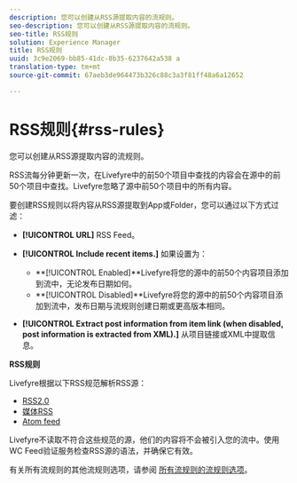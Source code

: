 ```yaml
---
description: 您可以创建从RSS源提取内容的流规则。
seo-description: 您可以创建从RSS源提取内容的流规则。
seo-title: RSS规则
solution: Experience Manager
title: RSS规则
uuid: 3c9e2069-bb85-41dc-8b35-6237642a538 a
translation-type: tm+mt
source-git-commit: 67aeb3de964473b326c88c3a3f81ff48a6a12652

---
```



# RSS规则{#rss-rules}

您可以创建从RSS源提取内容的流规则。

RSS流每分钟更新一次，在Livefyre中的前50个项目中查找的内容会在源中的前50个项目中查找。Livefyre忽略了源中前50个项目中的所有内容。

要创建RSS规则以将内容从RSS源提取到App或Folder，您可以通过以下方式过滤：

* **[!UICONTROL URL]** RSS Feed。
* **[!UICONTROL Include recent items.]** 如果设置为：

   * **[!UICONTROL Enabled]**Livefyre将您的源中的前50个内容项目添加到流中，无论发布日期如何。
   * **[!UICONTROL Disabled]**Livefyre将您的源中的前50个内容项目添加到流中，发布日期与流规则创建日期或更高版本相同。

* **[!UICONTROL Extract post information from item link (when disabled, post information is extracted from XML).]** 从项目链接或XML中提取信息。

**RSS规则**

Livefyre根据以下RSS规范解析RSS源：

* [RSS2.0](https://en.wikipedia.org/wiki/RSS)
* [媒体RSS](https://en.wikipedia.org/wiki/Media_RSS)
* [Atom feed](https://validator.w3.org/feed/docs/atom.html)

Livefyre不读取不符合这些规范的源，他们的内容将不会被引入您的流中。使用WC Feed验证服务检查RSS源的语法，并确保它有效。

有关所有流规则的其他流规则选项，请参阅 [所有流规则的流规则选项](../c-streams/c-stream-rule-options-for-all-stream-rules.md#c_stream_rule_options_for_all_stream_rules)。
